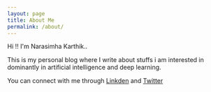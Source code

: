 ```yaml
---
layout: page
title: About Me
permalink: /about/
---
```


Hi !! I'm Narasimha Karthik..

This is my personal blog where I write about stuffs i am interested in dominantly in artificial intelligence and deep learning.

You can connect with me through [Linkden](https://www.linkedin.com/in/narasimha-karthik-jwalapuram-82b0a2172/) and [Twitter](https://twitter.com/Narasimhakarth4)

